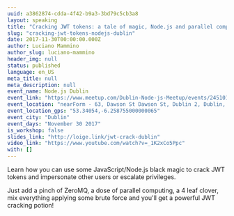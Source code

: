 ```yaml
---
uuid: a3862874-cdda-4f42-b9a3-3bd79c5cb3a8
layout: speaking
title: "Cracking JWT tokens: a tale of magic, Node.js and parallel computing"
slug: "cracking-jwt-tokens-nodejs-dublin"
date: 2017-11-30T00:00:00.000Z
author: Luciano Mammino
author_slug: luciano-mammino
header_img: null
status: published
language: en_US
meta_title: null
meta_description: null
event_name: Node.js Dublin
event_link: "https://www.meetup.com/Dublin-Node-js-Meetup/events/245101858/"
event_location: "nearForm - 63, Dawson St Dawson St, Dublin 2, Dublin, Ireland"
event_location_gps: "53.34054,-6.258755000000065"
event_city: "Dublin"
event_days: "November 30 2017"
is_workshop: false
slides_link: "http://loige.link/jwt-crack-dublin"
video_link: "https://www.youtube.com/watch?v=_1K2xCo5Ppc"
with: []
---
```


Learn how you can use some JavaScript/Node.js black magic to crack JWT tokens and impersonate other users or escalate privileges.

Just add a pinch of ZeroMQ, a dose of parallel computing, a 4 leaf clover, mix everything applying some brute force and you'll get a powerful JWT cracking potion!
